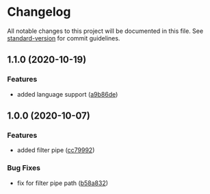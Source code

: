 # Changelog

All notable changes to this project will be documented in this file. See [standard-version](https://github.com/conventional-changelog/standard-version) for commit guidelines.

## 1.1.0 (2020-10-19)


### Features

* added language support ([a9b86de](https://github.com/ismetkizgin/ng-search-filter/commit/a9b86debe84b25ecfddec1cb64f6f89ff4ada4dc))


## 1.0.0 (2020-10-07)


### Features

* added filter pipe ([cc79992](https://github.com/ismetkizgin/ng-search-filter/commit/cc79992215f0b551340fff75d4ffb32c98419c8a))


### Bug Fixes

* fix for filter pipe path ([b58a832](https://github.com/ismetkizgin/ng-search-filter/commit/b58a832ce9fa657f376dfd53deca379f7033a704))
